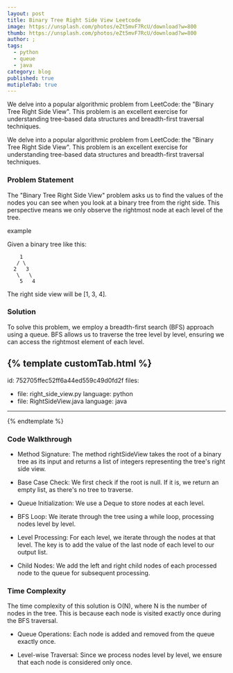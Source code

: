 ```yaml
---
layout: post
title: Binary Tree Right Side View Leetcode
image: https://unsplash.com/photos/eZt5mvF7RcU/download?w=800
thumb: https://unsplash.com/photos/eZt5mvF7RcU/download?w=800
author: ;
tags:
  - python
  - queue
  - java
category: blog
published: true
mutipleTab: true
---
```


We delve into a popular algorithmic problem from LeetCode: the "Binary Tree Right Side View". This problem is an excellent exercise for understanding tree-based data structures and breadth-first traversal techniques.<!-- truncate_here -->

We delve into a popular algorithmic problem from LeetCode: the "Binary Tree Right Side View". This problem is an excellent exercise for understanding tree-based data structures and breadth-first traversal techniques.

### Problem Statement

The "Binary Tree Right Side View" problem asks us to find the values of the nodes you can see when you look at a binary tree from the right side. This perspective means we only observe the rightmost node at each level of the tree.

example

Given a binary tree like this:

```
    1
   / \
  2   3
   \   \
    5   4

```

The right side view will be [1, 3, 4].

### Solution

To solve this problem, we employ a breadth-first search (BFS) approach using a queue. BFS allows us to traverse the tree level by level, ensuring we can access the rightmost element of each level.

{% template customTab.html %}
---
id: 752705ffec52ff6a44ed559c49d0fd2f
files:
  - file: right_side_view.py
    language: python
  - file: RightSideView.java
    language: java
---
{% endtemplate %}

### Code Walkthrough

* Method Signature: The method rightSideView takes the root of a binary tree as its input and returns a list of integers representing the tree's right side view.

* Base Case Check: We first check if the root is null. If it is, we return an empty list, as there's no tree to traverse.

* Queue Initialization: We use a Deque to store nodes at each level.

* BFS Loop: We iterate through the tree using a while loop, processing nodes level by level.

* Level Processing: For each level, we iterate through the nodes at that level. The key is to add the value of the last node of each level to our output list.

* Child Nodes: We add the left and right child nodes of each processed node to the queue for subsequent processing.

### Time Complexity

The time complexity of this solution is O(N), where N is the number of nodes in the tree. This is because each node is visited exactly once during the BFS traversal.

* Queue Operations: Each node is added and removed from the queue exactly once.

* Level-wise Traversal: Since we process nodes level by level, we ensure that each node is considered only once.
